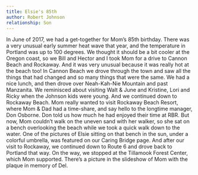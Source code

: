 ```yaml
---
title: Elsie's 85th
author: Robert Johnson
relationship: Son
---
```


In June of 2017, we had a get-together for Mom’s 85th birthday.  There was a very unusual early summer heat wave that year, and the temperature in Portland was up to 100 degrees.  We thought it should be a bit cooler at the Oregon coast, so we Bill and Hector and I took Mom for a drive to Cannon Beach and Rockaway.  And it was very unusual because it was really hot at the beach too!  In Cannon Beach we drove through the town and saw all the things that had changed and so many things that were the same.  We had a nice lunch, and then drove over Neah-Kah-Nie Mountain and past Manzanita.  We reminisced about visiting Walt & June and Kristine, Lori and Ricky when the Johnson kids were young.  And we continued down to Rockaway Beach.  Mom really wanted to visit Rockaway Beach Resort, where Mom & Dad had a time-share, and say hello to the longtime manager, Don Osborne.  Don told us how much he had enjoyed their time at RBR.  But now, Mom couldn’t walk on the uneven sand with her walker, so she sat on a bench overlooking the beach while we took a quick walk down to the water.  One of the pictures of Elsie sitting on that bench in the sun, under a colorful umbrella, was featured on our Caring Bridge page.  And after our visit to Rockaway, we continued down to Route 6 and drove back to Portland that way.  On the way, we stopped at the Tillamook Forest Center, which Mom supported.  There’s a picture in the slideshow of Mom with the plaque in memory of Del.